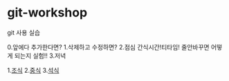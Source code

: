 # git-workshop
git 사용 실습

0.앞에다 추가한다면?
1.삭제하고 수정하면?
2.점심 간식시간!티타임! 줄안바꾸면 어떻게 되는지 실험!!
3.저녁

1.[조식](morning.md)
2.[중식](lunch.md)
3.[석식](dinner.md)
